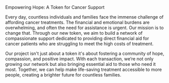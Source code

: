 Empowering Hope: A Token for Cancer Support

Every day, countless individuals and families face the immense challenge of affording cancer treatments. The financial and emotional burdens are overwhelming, and often the need for assistance is urgent. Our mission is to change that. Through our new token, we aim to build a network of compassionate support dedicated to providing direct financial aid for cancer patients who are struggling to meet the high costs of treatment.

Our project isn't just about a token it's about fostering a community of hope, compassion, and positive impact. With each transaction, we’re not only growing our network but also bringing essential aid to those who need it most. Together, we can help make life-saving treatment accessible to more people, creating a brighter future for countless families.